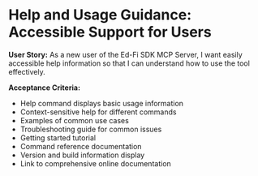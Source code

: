 # Help and Usage Guidance: Accessible Support for Users

**User Story:**
As a new user of the Ed-Fi SDK MCP Server, I want easily accessible help information so that I can understand how to use the tool effectively.

**Acceptance Criteria:**
- Help command displays basic usage information
- Context-sensitive help for different commands
- Examples of common use cases
- Troubleshooting guide for common issues
- Getting started tutorial
- Command reference documentation
- Version and build information display
- Link to comprehensive online documentation
